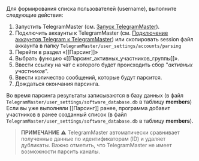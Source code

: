 Для формирования списка пользователей (username), выполните следующие действия:

1. Запустить TelegramMaster (см. [Запуск TelegramMaster](https://github.com/pyadrus/TelegramMaster/blob/be6a5227cc285e000763645563b2d21c600939f6/docs/%D0%9D%D0%B0%D1%81%D1%82%D1%80%D0%BE%D0%B9%D0%BA%D0%B8_%D0%B8_%D0%BA%D0%BE%D0%BD%D1%84%D0%B8%D0%B3%D1%83%D1%80%D0%B0%D1%86%D0%B8%D1%8F/%D0%97%D0%B0%D0%BF%D1%83%D1%81%D0%BA_TelegramMaster.md)).
2. Подключить аккаунты к TelegramMaster (см. [Подключение аккаунтов Telegram к TelegramMaster](https://github.com/pyadrus/telegram_bot_smm/blob/01e9bda9119a011329e9099f7fc5004c455a0ae6/docs/%D0%9F%D0%BE%D0%B4%D0%BA%D0%BB%D1%8E%D1%87%D0%B5%D0%BD%D0%B8%D0%B5_%D0%B0%D0%BA%D0%BA%D0%B0%D1%83%D0%BD%D1%82%D0%BE%D0%B2/%D0%9F%D0%BE%D0%B4%D0%BA%D0%BB%D1%8E%D1%87%D0%B5%D0%BD%D0%B8%D0%B5_%D0%B0%D0%BA%D0%BA%D0%B0%D1%83%D0%BD%D1%82%D0%BE%D0%B2.md)) или скопировать session файл аккаунта в папку `TelegramMaster/user_settings/accounts/parsing`
3. Перейти в раздел «[[Парсинг]]»
4. Выбрать функцию «[[Парсинг_активных_участников_группы]]».
5. Ввести ссылку на чат с которого будет происходить сбор "*активных участников*".
6. Ввести количество сообщений, которые будут парсится. 
7. Дождаться окончания парсинга.

Во время парсинга результаты записываются в базу данных (в файл `TelegramMaster/user_settings/software_database.db` в таблицу **members**)
Если вы уже выполняли [[Парсинг]] ранее, программа добавит участников в ранее созданный список (в файл `TelegramMaster/user_settings/software_database.db` в таблицу **members**).

> **ПРИМЕЧАНИЕ**
> ⚠️ TelegramMaster автоматически сравнивает полученные данные по идентификаторам (ID) и удаляет дубликаты. 
> Важно отметить, что TelegramMaster не имеет возможности парсить каналы. 
